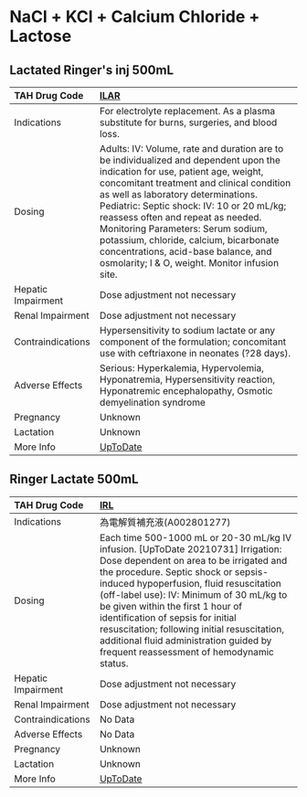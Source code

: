 # NaCl + KCl + Calcium Chloride + Lactose

## Lactated Ringer's inj 500mL

| TAH Drug Code      | [ILAR](https://www.tahsda.org.tw/drugs/hissearch.php?drug_code=ILAR)                                                                                                                                                                                                                                                                                                                                                                                                        |
|:-------------------|:----------------------------------------------------------------------------------------------------------------------------------------------------------------------------------------------------------------------------------------------------------------------------------------------------------------------------------------------------------------------------------------------------------------------------------------------------------------------------|
| Indications        | For electrolyte replacement. As a plasma substitute for burns, surgeries, and blood loss.                                                                                                                                                                                                                                                                                                                                                                                   |
| Dosing             | Adults: IV: Volume, rate and duration are to be individualized and dependent upon the indication for use, patient age, weight, concomitant treatment and clinical condition as well as laboratory determinations. Pediatric: Septic shock: IV: 10 or 20 mL/kg; reassess often and repeat as needed. Monitoring Parameters: Serum sodium, potassium, chloride, calcium, bicarbonate concentrations, acid-base balance, and osmolarity; I & O, weight. Monitor infusion site. |
| Hepatic Impairment | Dose adjustment not necessary                                                                                                                                                                                                                                                                                                                                                                                                                                               |
| Renal Impairment   | Dose adjustment not necessary                                                                                                                                                                                                                                                                                                                                                                                                                                               |
| Contraindications  | Hypersensitivity to sodium lactate or any component of the formulation; concomitant use with ceftriaxone in neonates (?28 days).                                                                                                                                                                                                                                                                                                                                            |
| Adverse Effects    | Serious: Hyperkalemia, Hypervolemia, Hyponatremia, Hypersensitivity reaction, Hyponatremic encephalopathy, Osmotic demyelination syndrome                                                                                                                                                                                                                                                                                                                                   |
| Pregnancy          | Unknown                                                                                                                                                                                                                                                                                                                                                                                                                                                                     |
| Lactation          | Unknown                                                                                                                                                                                                                                                                                                                                                                                                                                                                     |
| More Info          | [UpToDate](https://www.uptodate.com/contents/nacl-and-kcl-and-calcium-chloride-and-lactose-drug-information)                                                                                                                                                                                                                                                                                                                                                                |

## Ringer Lactate 500mL

| TAH Drug Code      | [IRL](https://www.tahsda.org.tw/drugs/hissearch.php?drug_code=IRL)                                                                                                                                                                                                                                                                                                                                                                                                        |
|:-------------------|:--------------------------------------------------------------------------------------------------------------------------------------------------------------------------------------------------------------------------------------------------------------------------------------------------------------------------------------------------------------------------------------------------------------------------------------------------------------------------|
| Indications        | 為電解質補充液(A002801277)                                                                                                                                                                                                                                                                                                                                                                                                                                                |
| Dosing             | Each time 500-1000 mL or 20-30 mL/kg IV infusion. [UpToDate 20210731] Irrigation: Dose dependent on area to be irrigated and the procedure. Septic shock or sepsis-induced hypoperfusion, fluid resuscitation (off-label use): IV: Minimum of 30 mL/kg to be given within the first 1 hour of identification of sepsis for initial resuscitation; following initial resuscitation, additional fluid administration guided by frequent reassessment of hemodynamic status. |
| Hepatic Impairment | Dose adjustment not necessary                                                                                                                                                                                                                                                                                                                                                                                                                                             |
| Renal Impairment   | Dose adjustment not necessary                                                                                                                                                                                                                                                                                                                                                                                                                                             |
| Contraindications  | No Data                                                                                                                                                                                                                                                                                                                                                                                                                                                                   |
| Adverse Effects    | No Data                                                                                                                                                                                                                                                                                                                                                                                                                                                                   |
| Pregnancy          | Unknown                                                                                                                                                                                                                                                                                                                                                                                                                                                                   |
| Lactation          | Unknown                                                                                                                                                                                                                                                                                                                                                                                                                                                                   |
| More Info          | [UpToDate](https://www.uptodate.com/contents/nacl-and-kcl-and-calcium-chloride-and-lactose-drug-information)                                                                                                                                                                                                                                                                                                                                                              |

